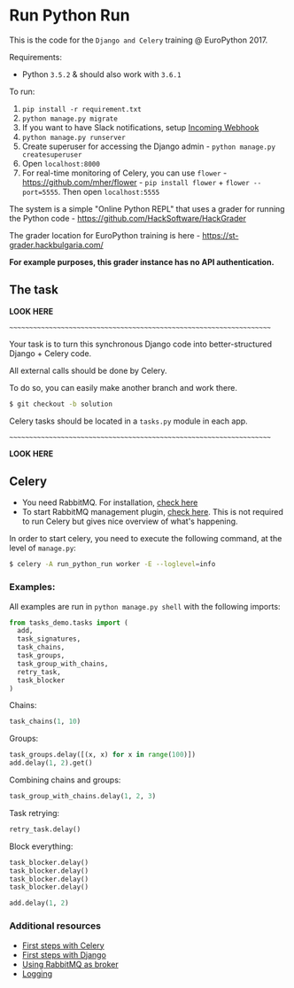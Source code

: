 # Run Python Run

This is the code for the `Django and Celery` training @ EuroPython 2017.

Requirements:

* Python `3.5.2` & should also work with `3.6.1`

To run:

1. `pip install -r requirement.txt`
2. `python manage.py migrate`
3. If you want to have Slack notifications, setup [Incoming Webhook](https://api.slack.com/incoming-webhooks)
4. `python manage.py runserver`
5. Create superuser for accessing the Django admin - `python manage.py createsuperuser`
6. Open `localhost:8000`
7. For real-time monitoring of Celery, you can use `flower` - <https://github.com/mher/flower> - `pip install flower` + `flower --port=5555`. Then open `localhost:5555`

The system is a simple "Online Python REPL" that uses a grader for running the Python code - <https://github.com/HackSoftware/HackGrader>

The grader location for EuroPython training is here - <https://st-grader.hackbulgaria.com/>

**For example purposes, this grader instance has no API authentication.**

## The task

**LOOK HERE**
```
~~~~~~~~~~~~~~~~~~~~~~~~~~~~~~~~~~~~~~~~~~~~~~~~~~~~~~~~~~~~~~~~~~
```

Your task is to turn this synchronous Django code into better-structured Django + Celery code.

All external calls should be done by Celery.

To do so, you can easily make another branch and work there.

```bash
$ git checkout -b solution
```

Celery tasks should be located in a `tasks.py` module in each app.

```
~~~~~~~~~~~~~~~~~~~~~~~~~~~~~~~~~~~~~~~~~~~~~~~~~~~~~~~~~~~~~~~~~~
```
**LOOK HERE**

## Celery

* You need RabbitMQ. For installation, [check here](http://www.rabbitmq.com/download.html)
* To start RabbitMQ management plugin, [check here](https://www.rabbitmq.com/management.html). This is not required to run Celery but gives nice overview of what's happening.

In order to start celery, you need to execute the following command, at the level of `manage.py`:

```bash
$ celery -A run_python_run worker -E --loglevel=info
```

### Examples:

All examples are run in `python manage.py shell` with the following imports:

```python
from tasks_demo.tasks import (
  add,
  task_signatures,
  task_chains,
  task_groups,
  task_group_with_chains,
  retry_task,
  task_blocker
)
```

Chains:

```python
task_chains(1, 10)
```

Groups:

```python
task_groups.delay([(x, x) for x in range(100)])
add.delay(1, 2).get()
```

Combining chains and groups:

```python
task_group_with_chains.delay(1, 2, 3)
```


Task retrying:

```python
retry_task.delay()
```

Block everything:

```python
task_blocker.delay()
task_blocker.delay()
task_blocker.delay()
task_blocker.delay()

add.delay(1, 2)
```

### Additional resources

* [First steps with Celery](http://docs.celeryproject.org/en/latest/getting-started/first-steps-with-celery.html)
* [First steps with Django](http://docs.celeryproject.org/en/latest/django/first-steps-with-django.html)
* [Using RabbitMQ as broker](http://docs.celeryproject.org/en/latest/getting-started/brokers/rabbitmq.html)
* [Logging](http://docs.celeryproject.org/en/latest/userguide/tasks.html#logging)
